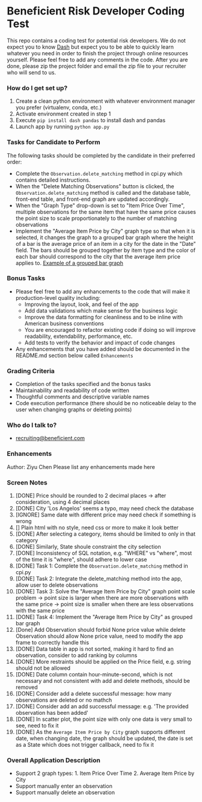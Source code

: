 # Beneficient Risk Developer Coding Test #
This repo contains a coding test for potential risk developers.
We do not expect you to know [Dash](https://dash.plotly.com/) but expect you to be able to 
quickly learn whatever you need in order to finish the project through online resources yourself. 
Please feel free to add any comments in the code. After you are done, please zip the project folder and email the zip file 
to your recruiter who will send to us.

### How do I get set up? ###
1. Create a clean python environment with whatever environment manager you prefer (virtualenv, conda, etc.)
2. Activate environment created in step 1 
3. Execute ``pip install dash pandas`` to install dash and pandas
4. Launch app by running ``python app.py``

### Tasks for Candidate to Perform ###
The following tasks should be completed by the candidate in their preferred order:

* Complete the ``Observation.delete_matching`` method in cpi.py which contains detailed instructions.
* When the "Delete Matching Observations" button is clicked, the ``Observation.delete_matching`` method is called and the database table, front-end table, and front-end graph are updated accordingly.
* When the "Graph Type" drop-down is set to "Item Price Over Time", multiple observations for the 
  same item that have the same price causes the point size to scale proportionately to the number of matching observations
* Implement the "Average Item Price by City" graph type so that when it is selected, it changes the graph to a grouped bar graph where the height of a bar is the average price of an item in a city for the date in the "Date" field. The bars should be grouped together by item type and the color of each bar should correspond to the city that the average item price applies to. [Example of a grouped bar graph](https://chartio.com/assets/24e451/tutorials/charts/grouped-bar-charts/c1fde6017511bbef7ba9bb245a113c07f8ff32173a7c0d742a4e1eac1930a3c5/grouped-bar-example-1.png)

### Bonus Tasks ###
* Please feel free to add any enhancements to the code that will make it production-level quality including:
  - Improving the layout, look, and feel of the app
  - Add data validations which make sense for the business logic
  - Improve the data formatting for cleanliness and to be inline with American business conventions
  - You are encouraged to refactor existing code if doing so will improve readability, extendability, performance, etc.
  - Add tests to verify the behavior and impact of code changes
* Any enhancements that you have added should be documented in the README.md section below called ``Enhancements``

### Grading Criteria ###
* Completion of the tasks specified and the bonus tasks
* Maintainability and readability of code written
* Thoughtful comments and descriptive variable names
* Code execution performance (there should be no noticeable delay to the user when changing graphs or deleting points)

### Who do I talk to? ###
* recruiting@beneficient.com

### Enhancements ###
Author: Ziyu Chen
Please list any enhancements made here

### Screen Notes ###
1. [DONE] Price should be rounded to 2 decimal places -> after consideration, using 4 decimal places
2. [DONE] City 'Los Angelos' seems a typo, may need check the database
3. [IGNORE] Same date with different price may need check if something is wrong
4. [] Plain html with no style, need css or more to make it look better
5. [DONE] After selecting a category, items should be limited to only in that category
6. [DONE] Similarly, State shoule constraint the city selection
7. [DONE] Inconsistency of SQL notation, e.g. "WHERE" vs "where", most of the time it is "where", should adhere to lower case
8. [DONE] Task 1: Complete the ``Observation.delete_matching`` method in cpi.py
9. [DONE] Task 2: Integrate the delete_matching method into the app, allow user to delete observations
10. [DONE] Task 3: Solve the "Average Item Price by City" graph point scale problem
  -> point size is larger when  there are more observations with the same price
  -> point size is smaller when there are less observations with the same price
11. [DONE] Task 4: Implement the "Average Item Price by City" as grouped bar graph
12. [Done] Add Observation should forbid None price value while delete Observation should allow None price value, need to modify the app frame to correctly handle this
13. [DONE] Data table in app is not sorted, making it hard to find an observation, consider to add ranking by columns
14. [DONE] More restraints should be applied on the Price field, e.g. string should not be allowed
15. [DONE] Date column contain hour-minute-second, which is not necessary and not consistent with add and delete methods, should be removed
16. [DONE] Consider add a delete successful message: how many observations are deleted or no mathch
17. [DONE] Consider add an add successful message: e.g. 'The provided observation has been added'
18. [DONE] In scatter plot, the point size with only one data is very small to see, need to fix it
19. [DONE] As the `Average Item Price by City` graph supports different date, when changing date, the graph should be updated, the date is set as a State which does not trigger callback,  need to fix it

### Overall Application Description ###
- Support 2 graph types: 1. Item Price Over Time 2. Average Item Price by City
- Support manually enter an observation
- Support manually delete an observation

